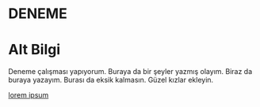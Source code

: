 # DENEME

# Alt Bilgi
Deneme çalışması yapıyorum. Buraya da bir şeyler yazmış olayım.
Biraz da buraya yazayım.
Burası da eksik kalmasın.
Güzel kızlar ekleyin.

[lorem ipsum](http://google.com)

